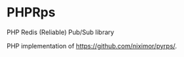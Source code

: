 PHPRps
======

PHP Redis (Reliable) Pub/Sub library

PHP implementation of https://github.com/niximor/pyrps/.
